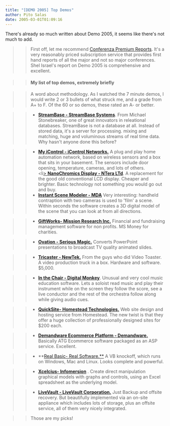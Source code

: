 ```yaml
---
title: "[DEMO 2005] Top Demos"
author: Pito Salas
date: 2005-03-01T01:09:16
---
```


There's already so much written about Demo 2005, it seems like there's not
much to add.

>>

>> First off, let me recommend [Conferenza Premium
Reports](<http://www.conferenza.com/>). It's a very reasonably priced
subscription service that provides first hand reports of all the major and not
so major conferences. Shel Israel's report on Demo 2005 is comprehensive and
excellent.

>>

>> #### My list of top demos, extremely briefly

>>

>> A word about methodology. As I watched the 7 minute demos, I would write 2
or 3 bullets of what struck me, and a grade from A+ to F. Of the 60 or so
demos, these rated an A- or better.

>>

>>   * [**StreamBase - StreamBase
Systems**](<http://www.demo.com/demo2/demonstrators/streambase.html>). From
Michael Stonebreaker, one of great innovators in releational databases.
StreamBase is not a database at all. Instead of stored data, it's a server for
processing. mixing and matching, huge and voluminous streams of real time
data. Why hasn't anyone done this before?

>>   * [**My iControl - iControl
Networks.**](<http://www.demo.com/demo2/demonstrators/icontrol.html>) A plug
and play home automation network, based on wireless sensors and a box that
sits in your basement. The sensors include door opening, temperature, cameras,
and lots of others.  
> <li[> **NanoChromics Display - NTera
> LTd**](<http://www.demo.com/demo2/demonstrators/ntera.html>). A replacement
> for the good old conventional LCD display. Cheaper and brighter. Basic
> technology not something you would go out and buy.
>>   * [**Instant Scene Modeler -
MDA**](<http://www.demo.com/demo2/demonstrators/mda.html>) Very interesting:
handheld contraption with two cameras is used to 'film' a scene. Within
seconds the software creates a 3D digital model of the scene that you can look
at from all directions.

>>   * **[GiftWorks- Mission Research
Inc.](<http://www.demo.com/demo2/demonstrators/missionresearch.html>)**
Financial and fundraising management software for non profits. MS Money for
charities.

>>   * [**Ovation - Serious
Magic.**](<http://www.demo.com/demo2/demonstrators/seriousmagic.html>)
Converts PowerPoint presentations to broadcast TV quality animated slides.

>>   * [**Tricaster -
NewTek.**](<http://www.demo.com/demo2/demonstrators/newtek.html>) From the
guys who did Video Toaster. A video production truck in a box. Hardware and
software. $5,000.

>>   * [**In the Chair - Digital
Monkey**](<http://www.demo.com/demo2/demonstrators/digitalmonkey.html>).
Unusual and very cool music education software. Lets a soloist read music and
play their instrument while on the screen they follow the score, see a live
conductor and the rest of the orchestra follow along while giving audio cues.

>>   * **[QuickSite- Homestead
Technologies.](<http://www.demo.com/demo2/demonstrators/homesteadtechnologies.html>)**
Web site design and hosting service from Homestead. The new twist is that they
offer a huge collection of professionally designed sites for $200 each.

>>   * [**Demandware Ecommerce Platform -
Demandware.**](<http://www.demo.com/demo2/demonstrators/demandware.html>)
Basically ATG Ecommerce software packaged as an ASP service. Excellent.

>>   * **[Real Basic- Real
Software.**](<http://www.demo.com/demo2/demonstrators/realsoftware.html>) A VB
knockoff, which runs on Windows, Mac and Linux. Looks complete and powerful.

>>   * **[Xcelcius-
Infomersion](<http://www.demo.com/demo2/demonstrators/infommersion.html>)** .
Create direct manipulation graphical models with graphs and controls, using an
Excel spreadsheet as the underlying model.

>>   * [**LiveVault - LiveVault
Corporation.**](<http://www.demo.com/demo2/demonstrators/livevault.html>) Just
Backup and offsite recovery. But beautifully implemented via an on-site
appliance which includes lots of storage, plus an offsite service, all of them
very nicely integrated.

>>

>> Those are my picks!



